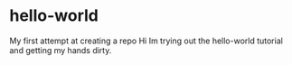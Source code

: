 # hello-world
My first attempt at creating a repo
Hi Im trying out the hello-world tutorial and getting my hands dirty. 

